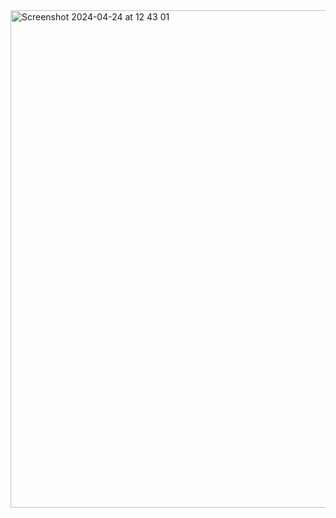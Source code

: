 <img width="796" alt="Screenshot 2024-04-24 at 12 43 01" src="https://github.com/kylecalbert/SQLBasicsHealthCare/assets/20683951/746d8f7a-2c99-4134-9176-25467cc1d1b8">
